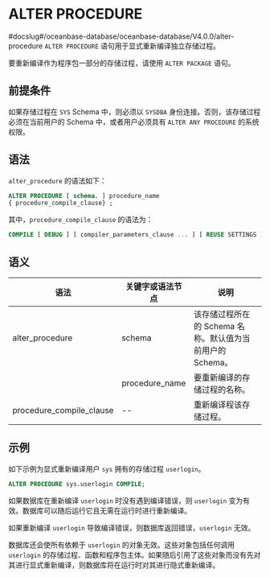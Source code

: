 ALTER PROCEDURE 
====================================
#docslug#/oceanbase-database/oceanbase-database/V4.0.0/alter-procedure
`ALTER PROCEDURE` 语句用于显式重新编译独立存储过程。

要重新编译作为程序包一部分的存储过程，请使用 `ALTER PACKAGE` 语句。

前提条件 
-------------------------

如果存储过程在 `SYS` Schema 中，则必须以 `SYSDBA` 身份连接。否则，该存储过程必须在当前用户的 Schema 中，或者用户必须具有 `ALTER ANY PROCEDURE` 的系统权限。

语法 
-----------------------

`alter_procedure` 的语法如下：

```sql
ALTER PROCEDURE [ schema. ] procedure_name
{ procedure_compile_clause} ;
```



其中，`procedure_compile_clause` 的语法为：

```sql
COMPILE [ DEBUG ] [ compiler_parameters_clause ... ] [ REUSE SETTINGS ]
```



语义 
-----------------------



|            语法            |    关键字或语法节点    |                  说明                  |
|--------------------------|----------------|--------------------------------------|
| alter_procedure          | schema         | 该存储过程所在的 Schema 名称。默认值为当前用户的 Schema。 |
|                          | procedure_name | 要重新编译的存储过程的名称。                       |
| procedure_compile_clause | --             | 重新编译程该存储过程。                          |



示例 
-----------------------

如下示例为显式重新编译用户 `sys` 拥有的存储过程 `userlogin`。

```sql
ALTER PROCEDURE sys.userlogin COMPILE;

```



如果数据库在重新编译 `userlogin` 时没有遇到编译错误，则 `userlogin` 变为有效。数据库可以随后运行它且无需在运行时进行重新编译。

如果重新编译 `userlogin` 导致编译错误，则数据库返回错误，`userlogin` 无效。

数据库还会使所有依赖于 `userlogin` 的对象无效。这些对象包括任何调用 `userlogin` 的存储过程、函数和程序包主体。如果随后引用了这些对象而没有先对其进行显式重新编译，则数据库将在运行时对其进行隐式重新编译。

